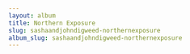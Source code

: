 ```yaml
---
layout: album
title: Northern Exposure
slug: sashaandjohndigweed-northernexposure
album_slug: sashaandjohndigweed-northernexposure
---
```

